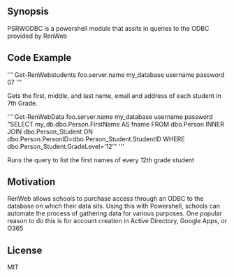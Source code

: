 ## Synopsis

PSRWODBC is a powershell module that assits in queries to the ODBC provided by RenWeb

## Code Example

'''
Get-RenWebstudents foo.server.name my_database username password 07
'''
 
Gets the first, middle, and last name, email and address of each student in 7th Grade.

'''
Get-RenWebData foo.server.name my_database username password "SELECT my_db.dbo.Person.FirstName AS fname FROM dbo.Person INNER JOIN dbo.Person_Student ON dbo.Person.PersonID=dbo.Person_Student.StudentID WHERE dbo.Person_Student.GradeLevel='12'" 
'''

Runs the query to list the first names of every 12th grade student

## Motivation

RenWeb allows schools to purchase access through an ODBC to the database on which their data sits.  Using this with Powershell, schools can automate the process of gathering data for various purposes.  One popular reason to do this is for account creation in Active Directory, Google Apps, or O365

## License

MIT
